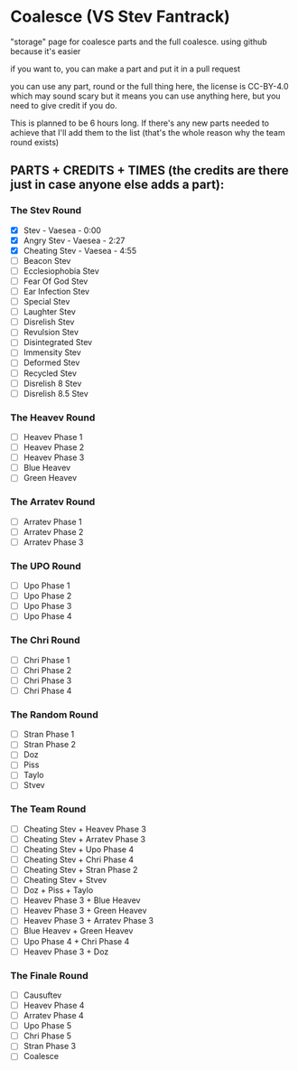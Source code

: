 # Coalesce (VS Stev Fantrack)
"storage" page for coalesce parts and the full coalesce. using github because it's easier

if you want to, you can make a part and put it in a pull request

you can use any part, round or the full thing here, the license is CC-BY-4.0 which may sound scary but it means you can use anything here, but you need to give credit if you do.

This is planned to be 6 hours long. If there's any new parts needed to achieve that I'll add them to the list (that's the whole reason why the team round exists)

## PARTS + CREDITS + TIMES (the credits are there just in case anyone else adds a part):

### The Stev Round
- [x] Stev - Vaesea - 0:00
- [x] Angry Stev - Vaesea - 2:27
- [x] Cheating Stev - Vaesea - 4:55
- [ ] Beacon Stev
- [ ] Ecclesiophobia Stev
- [ ] Fear Of God Stev
- [ ] Ear Infection Stev
- [ ] Special Stev
- [ ] Laughter Stev
- [ ] Disrelish Stev
- [ ] Revulsion Stev
- [ ] Disintegrated Stev
- [ ] Immensity Stev
- [ ] Deformed Stev
- [ ] Recycled Stev
- [ ] Disrelish 8 Stev
- [ ] Disrelish 8.5 Stev

### The Heavev Round
- [ ] Heavev Phase 1
- [ ] Heavev Phase 2
- [ ] Heavev Phase 3
- [ ] Blue Heavev
- [ ] Green Heavev

### The Arratev Round
- [ ] Arratev Phase 1
- [ ] Arratev Phase 2
- [ ] Arratev Phase 3

### The UPO Round
- [ ] Upo Phase 1
- [ ] Upo Phase 2
- [ ] Upo Phase 3
- [ ] Upo Phase 4

### The Chri Round
- [ ] Chri Phase 1
- [ ] Chri Phase 2
- [ ] Chri Phase 3
- [ ] Chri Phase 4

### The Random Round
- [ ] Stran Phase 1
- [ ] Stran Phase 2
- [ ] Doz
- [ ] Piss
- [ ] Taylo
- [ ] Stvev

### The Team Round
- [ ] Cheating Stev + Heavev Phase 3
- [ ] Cheating Stev + Arratev Phase 3
- [ ] Cheating Stev + Upo Phase 4
- [ ] Cheating Stev + Chri Phase 4
- [ ] Cheating Stev + Stran Phase 2
- [ ] Cheating Stev + Stvev
- [ ] Doz + Piss + Taylo
- [ ] Heavev Phase 3 + Blue Heavev
- [ ] Heavev Phase 3 + Green Heavev
- [ ] Heavev Phase 3 + Arratev Phase 3
- [ ] Blue Heavev + Green Heavev
- [ ] Upo Phase 4 + Chri Phase 4
- [ ] Heavev Phase 3 + Doz

### The Finale Round
- [ ] Causuftev
- [ ] Heavev Phase 4
- [ ] Arratev Phase 4
- [ ] Upo Phase 5
- [ ] Chri Phase 5
- [ ] Stran Phase 3
- [ ] Coalesce
